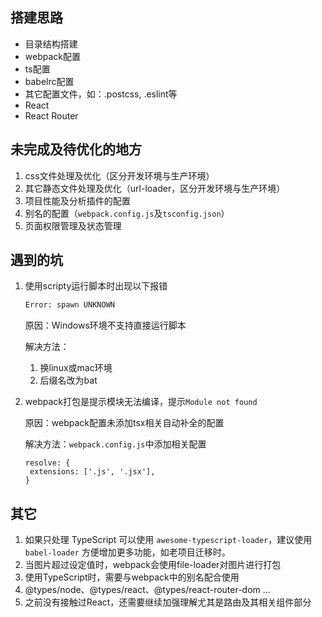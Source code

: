## 搭建思路
- 目录结构搭建
- webpack配置
- ts配置
- babelrc配置
- 其它配置文件，如：.postcss, .eslint等
- React
- React Router



## 未完成及待优化的地方

1. css文件处理及优化（区分开发环境与生产环境）
2. 其它静态文件处理及优化（url-loader，区分开发环境与生产环境）
3. 项目性能及分析插件的配置
4. 别名的配置（`webpack.config.js`及`tsconfig.json`）
5. 页面权限管理及状态管理

## 遇到的坑

1. 使用scripty运行脚本时出现以下报错

   ```sh
   Error: spawn UNKNOWN
   ```

   原因：Windows环境不支持直接运行脚本

   解决方法：

   1. 换linux或mac环境
   2. 后缀名改为bat

2. webpack打包是提示模块无法编译，提示`Module not found`

   原因：webpack配置未添加tsx相关自动补全的配置

   解决方法：`webpack.config.js`中添加相关配置

   ```
   resolve: {
   	extensions: ['.js', '.jsx'], 
   }
   ```



## 其它

1. 如果只处理 TypeScript 可以使用 `awesome-typescript-loader`，建议使用`babel-loader` 方便增加更多功能，如老项目迁移时。
2. 当图片超过设定值时，webpack会使用file-loader对图片进行打包
3. 使用TypeScript时，需要与webpack中的别名配合使用
4. @types/node、@types/react、@types/react-router-dom ...
5. 之前没有接触过React，还需要继续加强理解尤其是路由及其相关组件部分